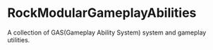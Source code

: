 # RockModularGameplayAbilities
A collection of GAS(Gameplay Ability System) system and gameplay utilities. 

